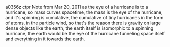 a0356z ctpr
Note from Mar 20, 2011
as the eye of a hurricane is to a hurricane, so mass curves spacetime, the mass is the eye of the hurricane, and it's spinning is cumulative, the cumulative of tiny hurricanes in the form of atoms, in the particle wind, so that's the reason there is gravity on large dense objects like the earth, the earth itself is isomorphic to a spinning hurricane, the earth would be the eye of the hurricane funneling space itself and everything in it towards the earth.
